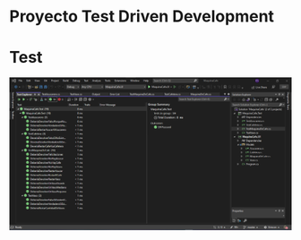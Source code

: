 # Proyecto Test Driven Development

# Test
![N|Solid](https://raw.githubusercontent.com/Erinxon/Proyecto-Final-Test-Driven-Development/master/Tests.png)
